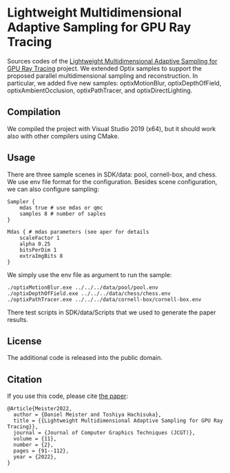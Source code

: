 # Lightweight Multidimensional Adaptive Sampling for GPU Ray Tracing
Sources codes of the <a href="https://jcgt.org/published/0011/02/05/">Lightweight Multidimensional Adaptive Sampling for GPU Ray Tracing</a> project. 
We extended Optix samples to support the proposed parallel multidimensional sampling and reconstruction. In particular, we added five new samples: optixMotionBlur, optixDepthOfField, optixAmbientOcclusion, optixPathTracer, and optixDirectLighting.

## Compilation
We compiled the project with Visual Studio 2019 (x64), but it should work also with other compilers using CMake.

## Usage
There are three sample scenes in SDK/data: pool, cornell-box, and chess. We use env file format for the configuration. Besides scene configuration, we can also configure sampling:
```
Sampler {
    mdas true # use mdas or qmc
    samples 8 # number of saples
}

Mdas { # mdas parameters (see aper for details
    scaleFactor 1 
    alpha 0.25
    bitsPerDim 1
    extraImgBits 8 
}
```

We simply use the env file as argument to run the sample:
```
./optixMotionBlur.exe ../../../data/pool/pool.env
./optixDepthOfField.exe ../../../data/chess/chess.env
./optixPathTracer.exe ../../../data/cornell-box/cornell-box.env
```

There test scripts in SDK/data/Scripts that we used to generate the paper results.

## License
The additional code is released into the public domain. 

## Citation
If you use this code, please cite <a href="https://jcgt.org/published/0011/02/05/">the paper</a>:
```
@Article{Meister2022,
  author = {Daniel Meister and Toshiya Hachisuka},
  title = {{Lightweight Multidimensional Adaptive Sampling for GPU Ray Tracing}},
  journal = {Journal of Computer Graphics Techniques (JCGT)},
  volume = {11},
  number = {2},
  pages = {91--112},
  year = {2022},
}
```
